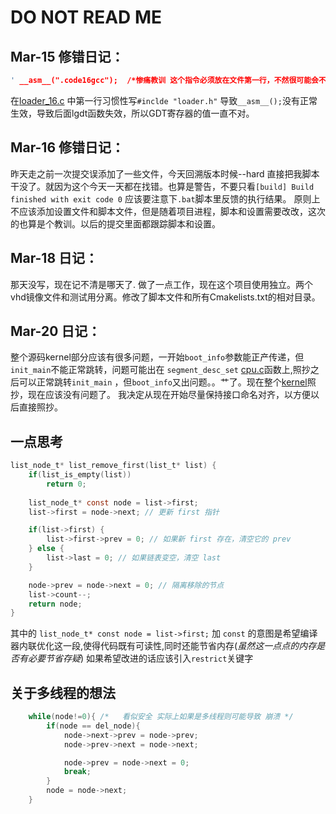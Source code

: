 # DO NOT READ ME 


## Mar-15 修错日记：


```C
' __asm__(".code16gcc");  /*惨痛教训 这个指令必须放在文件第一行，不然很可能会不生效*/ '
```
在[loader_16.c](./source/loader/loader_16.c) 中第一行习惯性写`#inclde "loader.h"` 导致`__asm__();`没有正常生效，导致后面lgdt函数失效，所以GDT寄存器的值一直不对。


## Mar-16 修错日记：

昨天走之前一次提交误添加了一些文件，今天回溯版本时候--hard 直接把我脚本干没了。就因为这个今天一天都在找错。也算是警告，不要只看`[build] Build finished with exit code 0` 应该要注意下`.bat`脚本里反馈的执行结果。
原则上不应该添加设置文件和脚本文件，但是随着项目进程，脚本和设置需要改改，这次的也算是个教训。以后的提交里面都跟踪脚本和设置。


## Mar-18 日记：
那天没写，现在记不清是哪天了. 做了一点工作，现在这个项目使用独立。两个vhd镜像文件和测试用分离。修改了脚本文件和所有Cmakelists.txt的相对目录。

## Mar-20 日记：
整个源码kernel部分应该有很多问题，一开始`boot_info`参数能正产传递，但`init_main`不能正常跳转，问题可能出在 `segment_desc_set` [cpu.c](./source/kernel/cpu/cpu.c)函数上,照抄之后可以正常跳转`init_main` ，但`boot_info`又出问题。。艹了。现在整个[kernel](./source/kernel)照抄，现在应该没有问题了。
我决定从现在开始尽量保持接口命名对齐，以方便以后直接照抄。

## 一点思考
```C
list_node_t* list_remove_first(list_t* list) {
    if(list_is_empty(list))
        return 0;
        
    list_node_t* const node = list->first;
    list->first = node->next; // 更新 first 指针

    if(list->first) {
        list->first->prev = 0; // 如果新 first 存在，清空它的 prev
    } else {
        list->last = 0; // 如果链表变空，清空 last
    }

    node->prev = node->next = 0; // 隔离移除的节点
    list->count--;
    return node;
}
```
其中的 ` list_node_t* const node = list->first; ` 加 `const` 的意图是希望编译器内联优化这一段,使得代码既有可读性,同时还能节省内存(*虽然这一点点的内存是否有必要节省存疑*)
如果希望改进的话应该引入`restrict`关键字


## 关于多线程的想法
```C    
    while(node!=0){ /*   看似安全 实际上如果是多线程则可能导致 崩溃 */ 
        if(node == del_node){
            node->next->prev = node->prev;
            node->prev->next = node->next;

            node->prev = node->next = 0;
            break;
        }
        node = node->next;
    }
```
